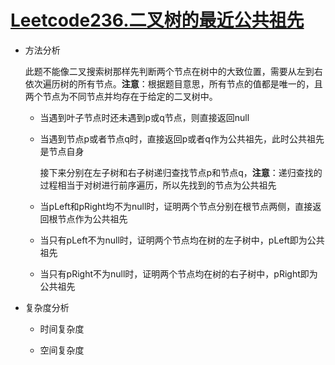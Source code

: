 # [Leetcode236.二叉树的最近公共祖先](<https://leetcode-cn.com/problems/lowest-common-ancestor-of-a-binary-tree/>)

- 方法分析

  此题不能像二叉搜索树那样先判断两个节点在树中的大致位置，需要从左到右依次遍历树的所有节点。**注意**：根据题目意思，所有节点的值都是唯一的，且两个节点为不同节点并均存在于给定的二叉树中。

  - 当遇到叶子节点时还未遇到p或q节点，则直接返回null

  - 当遇到节点p或者节点q时，直接返回p或者q作为公共祖先，此时公共祖先是节点自身

    接下来分别在左子树和右子树递归查找节点p和节点q，**注意**：递归查找的过程相当于对树进行前序遍历，所以先找到的节点为公共祖先

  - 当pLeft和pRight均不为null时，证明两个节点分别在根节点两侧，直接返回根节点作为公共祖先

  - 当只有pLeft不为null时，证明两个节点均在树的左子树中，pLeft即为公共祖先

  - 当只有pRight不为null时，证明两个节点均在树的右子树中，pRight即为公共祖先

- 复杂度分析

  - 时间复杂度

    

  - 空间复杂度

    
